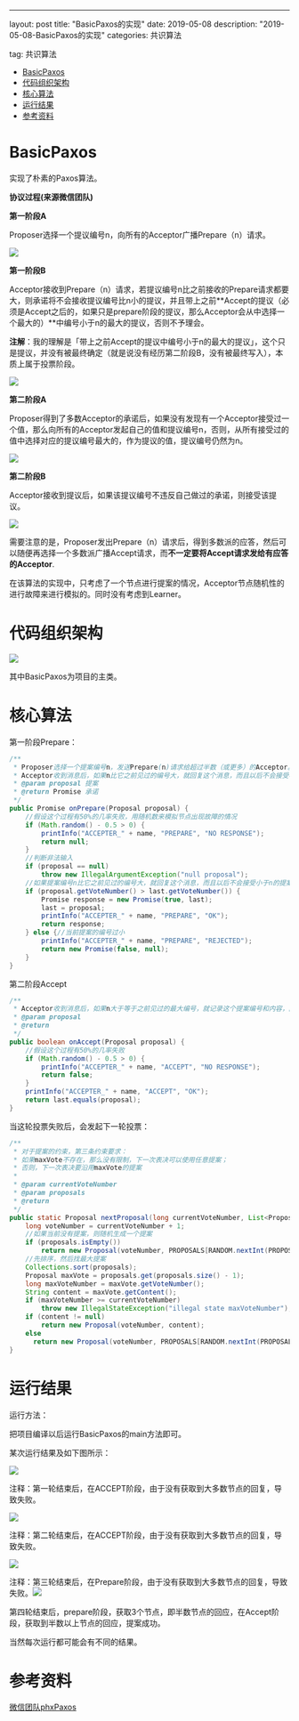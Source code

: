 ---
layout: post
title: "BasicPaxos的实现"
date: 2019-05-08 
description: "2019-05-08-BasicPaxos的实现"
categories: 共识算法

tag: 共识算法

<!--ts-->
   * [BasicPaxos](#basicpaxos)
   * [代码组织架构](#代码组织架构)
   * [核心算法](#核心算法)
   * [运行结果](#运行结果)
   * [参考资料](#参考资料)

<!-- Added by: anapodoton, at: 2019年12月 9日 星期一 14时47分39秒 CST -->

<!--te-->
# BasicPaxos

实现了朴素的Paxos算法。

**协议过程(来源微信团队)**

**第一阶段A**

Proposer选择一个提议编号n，向所有的Acceptor广播Prepare（n）请求。

![](https://raw.githubusercontent.com/Anapodoton/ImageHost/master/img/20190508145721.png)

**第一阶段B**

Acceptor接收到Prepare（n）请求，若提议编号n比之前接收的Prepare请求都要大，则承诺将不会接收提议编号比n小的提议，并且带上之前**Accept的提议（必须是Accept之后的，如果只是prepare阶段的提议，那么Acceptor会从中选择一个最大的）**中编号小于n的最大的提议，否则不予理会。

**注解**：我的理解是「带上之前Accept的提议中编号小于n的最大的提议」，这个只是提议，并没有被最终确定（就是说没有经历第二阶段B，没有被最终写入），本质上属于投票阶段。

![](https://raw.githubusercontent.com/Anapodoton/ImageHost/master/img/20190508145856.png)

**第二阶段A**

Proposer得到了多数Acceptor的承诺后，如果没有发现有一个Acceptor接受过一个值，那么向所有的Acceptor发起自己的值和提议编号n，否则，从所有接受过的值中选择对应的提议编号最大的，作为提议的值，提议编号仍然为n。

![](https://raw.githubusercontent.com/Anapodoton/ImageHost/master/img/20190508150005.png)

**第二阶段B**

Acceptor接收到提议后，如果该提议编号不违反自己做过的承诺，则接受该提议。

![](https://raw.githubusercontent.com/Anapodoton/ImageHost/master/img/20190508150027.png)

需要注意的是，Proposer发出Prepare（n）请求后，得到多数派的应答，然后可以随便再选择一个多数派广播Accept请求，而**不一定要将Accept请求发给有应答的Acceptor**.



在该算法的实现中，只考虑了一个节点进行提案的情况，Acceptor节点随机性的进行故障来进行模拟的。同时没有考虑到Learner。

# 代码组织架构

![](https://raw.githubusercontent.com/Anapodoton/ImageHost/master/img/20190508150326.png)

其中BasicPaxos为项目的主类。

# 核心算法

第一阶段Prepare：

```java
/**
 * Proposer选择一个提案编号n，发送Prepare(n)请求给超过半数（或更多）的Acceptor。
 * Acceptor收到消息后，如果n比它之前见过的编号大，就回复这个消息，而且以后不会接受小于n的提案。另外，如果之前已经接受了小于n的提案，回复那个提案编号和内容给Proposer。
 * @param proposal 提案
 * @return Promise 承诺
 */
public Promise onPrepare(Proposal proposal) {
    //假设这个过程有50%的几率失败，用随机数来模拟节点出现故障的情况
    if (Math.random() - 0.5 > 0) {
        printInfo("ACCEPTER_" + name, "PREPARE", "NO RESPONSE");
        return null;
    }
    //判断非法输入
    if (proposal == null)
        throw new IllegalArgumentException("null proposal");
    //如果提案编号n比它之前见过的编号大，就回复这个消息，而且以后不会接受小于n的提案；另外，如果之前已经接受了小于n的提案，回复那个提案编号和内容给Proposer。
    if (proposal.getVoteNumber() > last.getVoteNumber()) {
        Promise response = new Promise(true, last);
        last = proposal;
        printInfo("ACCEPTER_" + name, "PREPARE", "OK");
        return response;
    } else {//当前提案的编号过小
        printInfo("ACCEPTER_" + name, "PREPARE", "REJECTED");
        return new Promise(false, null);
    }
}
```

第二阶段Accept

```java
/**
 * Acceptor收到消息后，如果n大于等于之前见过的最大编号，就记录这个提案编号和内容，回复请求表示接受
 * @param proposal
 * @return
 */
public boolean onAccept(Proposal proposal) {
    //假设这个过程有50%的几率失败
    if (Math.random() - 0.5 > 0) {
        printInfo("ACCEPTER_" + name, "ACCEPT", "NO RESPONSE");
        return false;
    }
    printInfo("ACCEPTER_" + name, "ACCEPT", "OK");
    return last.equals(proposal);
}
```

当这轮投票失败后，会发起下一轮投票：

```java
/**
 * 对于提案的约束，第三条约束要求：
 * 如果maxVote不存在，那么没有限制，下一次表决可以使用任意提案；
 * 否则，下一次表决要沿用maxVote的提案
 *
 * @param currentVoteNumber
 * @param proposals
 * @return
 */
public static Proposal nextProposal(long currentVoteNumber, List<Proposal> proposals) {
    long voteNumber = currentVoteNumber + 1;
    //如果当前没有提案，则随机生成一个提案
    if (proposals.isEmpty())
        return new Proposal(voteNumber, PROPOSALS[RANDOM.nextInt(PROPOSALS.length)]);
    //先排序，然后找最大提案
    Collections.sort(proposals);
    Proposal maxVote = proposals.get(proposals.size() - 1);
    long maxVoteNumber = maxVote.getVoteNumber();
    String content = maxVote.getContent();
    if (maxVoteNumber >= currentVoteNumber)
        throw new IllegalStateException("illegal state maxVoteNumber");
    if (content != null)
        return new Proposal(voteNumber, content);
    else 
      return new Proposal(voteNumber, PROPOSALS[RANDOM.nextInt(PROPOSALS.length)]);
}
```



# 运行结果

运行方法：

把项目编译以后运行BasicPaxos的main方法即可。

某次运行结果及如下图所示：

![](https://raw.githubusercontent.com/Anapodoton/ImageHost/master/img/20190508182005.png)

注释：第一轮结束后，在ACCEPT阶段，由于没有获取到大多数节点的回复，导致失败。

![](https://raw.githubusercontent.com/Anapodoton/ImageHost/master/img/20190508182100.png)

注释：第二轮结束后，在ACCEPT阶段，由于没有获取到大多数节点的回复，导致失败。

![](https://raw.githubusercontent.com/Anapodoton/ImageHost/master/img/20190508182137.png)

注释：第三轮结束后，在Prepare阶段，由于没有获取到大多数节点的回复，导致失败。![](https://raw.githubusercontent.com/Anapodoton/ImageHost/master/img/20190508182219.png)

第四轮结束后，prepare阶段，获取3个节点，即半数节点的回应，在Accept阶段，获取到半数以上节点的回应，提案成功。

当然每次运行都可能会有不同的结果。

# 参考资料

[微信团队phxPaxos](https://github.com/Tencent/phxpaxos/wiki)
